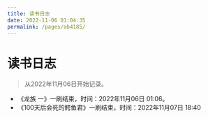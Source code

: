 ```yaml
---
title: 读书日志
date: 2022-11-06 01:04:35
permalink: /pages/ab4185/
---
```


# 读书日志

> 从2022年11月06日开始记录。

- 《龙族 一》一刷结束，时间：2022年11月06日 01:06。
- 《100天后会死的鳄鱼君》一刷结束，时间：2022年11月07日 18:40
